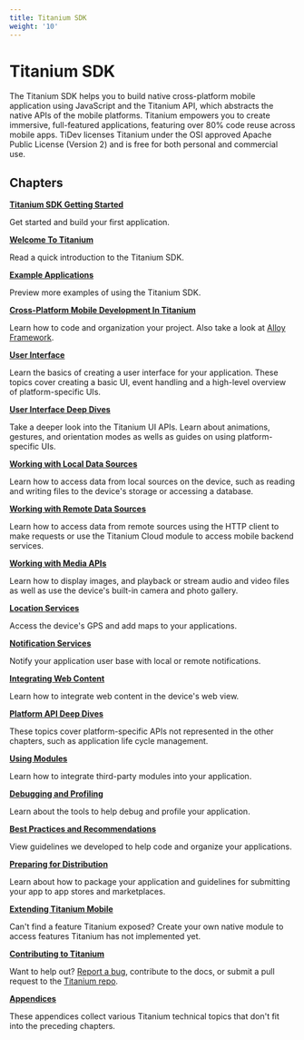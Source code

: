 ```yaml
---
title: Titanium SDK
weight: '10'
---
```


# Titanium SDK

The Titanium SDK helps you to build native cross-platform mobile application using JavaScript and the Titanium API, which abstracts the native APIs of the mobile platforms. Titanium empowers you to create immersive, full-featured applications, featuring over 80% code reuse across mobile apps. TiDev licenses Titanium under the OSI approved Apache Public License (Version 2) and is free for both personal and commercial use.

## Chapters

**[Titanium SDK Getting Started](/guide/Titanium_SDK/Titanium_SDK_Getting_Started/)**

Get started and build your first application.

**[Welcome To Titanium](/guide/Titanium_SDK/Titanium_SDK_Guide/Welcome_To_Titanium/)**

Read a quick introduction to the Titanium SDK.

**[Example Applications](/guide/Titanium_SDK/Titanium_SDK_Guide/Example_Applications/)**

Preview more examples of using the Titanium SDK.

**[Cross-Platform Mobile Development In Titanium](/guide/Titanium_SDK/Titanium_SDK_How-tos/Cross-Platform_Mobile_Development_In_Titanium/)**

Learn how to code and organization your project. Also take a look at [Alloy Framework](/guide/Alloy_Framework/).

**[User Interface](/guide/Titanium_SDK/Titanium_SDK_How-tos/User_Interface_Fundamentals/)**

Learn the basics of creating a user interface for your application. These topics cover creating a basic UI, event handling and a high-level overview of platform-specific UIs.

**[User Interface Deep Dives](/guide/Titanium_SDK/Titanium_SDK_How-tos/User_Interface_Deep_Dives/)**

Take a deeper look into the Titanium UI APIs. Learn about animations, gestures, and orientation modes as wells as guides on using platform-specific UIs.

**[Working with Local Data Sources](/guide/Titanium_SDK/Titanium_SDK_How-tos/Working_with_Local_Data_Sources/)**

Learn how to access data from local sources on the device, such as reading and writing files to the device's storage or accessing a database.

**[Working with Remote Data Sources](/guide/Titanium_SDK/Titanium_SDK_How-tos/Working_with_Remote_Data_Sources/)**

Learn how to access data from remote sources using the HTTP client to make requests or use the Titanium Cloud module to access mobile backend services.

**[Working with Media APIs](/guide/Titanium_SDK/Titanium_SDK_How-tos/Working_with_Media_APIs/)**

Learn how to display images, and playback or stream audio and video files as well as use the device's built-in camera and photo gallery.

**[Location Services](/guide/Titanium_SDK/Titanium_SDK_How-tos/Location_Services/)**

Access the device's GPS and add maps to your applications.

**[Notification Services](/guide/Titanium_SDK/Titanium_SDK_How-tos/Notification_Services/)**

Notify your application user base with local or remote notifications.

**[Integrating Web Content](/guide/Titanium_SDK/Titanium_SDK_How-tos/Integrating_Web_Content/)**

Learn how to integrate web content in the device's web view.

**[Platform API Deep Dives](/guide/Titanium_SDK/Titanium_SDK_How-tos/Platform_API_Deep_Dives/)**

These topics cover platform-specific APIs not represented in the other chapters, such as application life cycle management.

**[Using Modules](/guide/Titanium_SDK/Titanium_SDK_How-tos/Using_Modules/)**

Learn how to integrate third-party modules into your application.

**[Debugging and Profiling](/guide/Titanium_SDK/Titanium_SDK_How-tos/Debugging_and_Profiling/)**

Learn about the tools to help debug and profile your application.

**[Best Practices and Recommendations](/guide/Titanium_SDK/Titanium_SDK_Guide/Best_Practices_and_Recommendations/)**

View guidelines we developed to help code and organize your applications.

**[Preparing for Distribution](/guide/Titanium_SDK/Titanium_SDK_Guide/Preparing_for_Distribution/)**

Learn about how to package your application and guidelines for submitting your app to app stores and marketplaces.

**[Extending Titanium Mobile](/guide/Titanium_SDK/Titanium_SDK_How-tos/Extending_Titanium_Mobile/)**

Can't find a feature Titanium exposed? Create your own native module to access features Titanium has not implemented yet.

**[Contributing to Titanium](/guide/Titanium_SDK/Titanium_SDK_Guide/Contributing_to_Titanium/)**

Want to help out? [Report a bug](https://github.com/tidev/titanium_mobile/issues), contribute to the docs, or submit a pull request to the [Titanium repo](https://github.com/tidev/titanium_mobile).

**[Appendices](/guide/Titanium_SDK/Titanium_SDK_Guide/Appendices/)**

These appendices collect various Titanium technical topics that don't fit into the preceding chapters.
